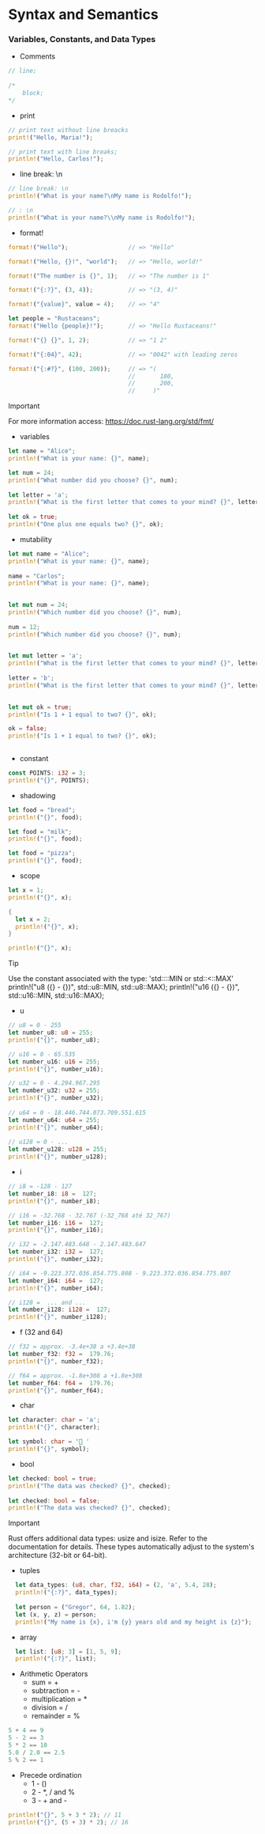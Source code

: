 # Syntax and Semantics

### Variables, Constants, and Data Types

- Comments
```rust
// line;
  
/*
	block;
*/
```

- print
```rust
// print text without line breacks
print!("Hello, Maria!");

// print text with line breaks;
println!("Hello, Carlos!");
```

- line break: \n
```rust
// line break: \n
println!("What is your name?\nMy name is Rodolfo!");

// : \n
println!("What is your name?\\nMy name is Rodolfo!");
```

- format!
```rust
format!("Hello");                 // => "Hello"

format!("Hello, {}!", "world");   // => "Hello, world!"

format!("The number is {}", 1);   // => "The number is 1"

format!("{:?}", (3, 4));          // => "(3, 4)"

format!("{value}", value = 4);    // => "4"

let people = "Rustaceans";
format!("Hello {people}!");       // => "Hello Rustaceans!"

format!("{} {}", 1, 2);           // => "1 2"

format!("{:04}", 42);             // => "0042" with leading zeros

format!("{:#?}", (100, 200));     // => "(
                                  //       100,
                                  //       200,
                                  //     )"
```

> [!IMPORTANT]
For more information access: https://doc.rust-lang.org/std/fmt/
>


- variables
```rust
let name = "Alice";
println!("What is your name: {}", name);

let num = 24;
println!("What number did you choose? {}", num);
  
let letter = 'a';
println!("What is the first letter that comes to your mind? {}", letter);
  
let ok = true;
println!("One plus one equals two? {}", ok);
```

- mutability
```rust
let mut name = "Alice";
println!("What is your name: {}", name);
     
name = "Carlos";
println!("What is your name: {}", name);

     
let mut num = 24;
println!("Which number did you choose? {}", num);
     
num = 12;
println!("Which number did you choose? {}", num);
     

let mut letter = 'a';
println!("What is the first letter that comes to your mind? {}", letter);
     
letter = 'b';
println!("What is the first letter that comes to your mind? {}", letter);
     

let mut ok = true;
println!("Is 1 + 1 equal to two? {}", ok);

ok = false;
println!("Is 1 + 1 equal to two? {}", ok);
  
```

- constant 
```rust
const POINTS: i32 = 3;
println!("{}", POINTS);
```

- shadowing
```rust
let food = "bread";
println!("{}", food);

let food = "milk";
println!("{}", food);

let food = "pizza";
println!("{}", food);  
```

- scope
```rust
let x = 1;
println!("{}", x);

{
  let x = 2;
  println!("{}", x);
}

println!("{}", x);
```

> [!TIP]
Use the constant associated with the type: 'std::<type>::MIN or std::<type><::MAX'
println!("u8 ({} - {})", std::u8::MIN, std::u8::MAX);
println!("u16 ({} - {})", std::u16::MIN, std::u16::MAX);
>

- u
```rust
// u8 = 0 - 255
let number_u8: u8 = 255;
println!("{}", number_u8);

// u16 = 0 - 65.535
let number_u16: u16 = 255;
println!("{}", number_u16);

// u32 = 0 - 4.294.967.295
let number_u32: u32 = 255;
println!("{}", number_u32);
 
// u64 = 0 - 18.446.744.073.709.551.615
let number_u64: u64 = 255;
println!("{}", number_u64);
  
// u128 = 0 - ... 
let number_u128: u128 = 255;
println!("{}", number_u128);
```

- i 
```rust
// i8 = -128 - 127
let number_i8: i8 =  127;
println!("{}", number_i8);

// i16 = -32.768 - 32.767 (-32_768 até 32_767)
let number_i16: i16 =  127;
println!("{}", number_i16);

// i32 = -2.147.483.648 - 2.147.483.647
let number_i32: i32 =  127;
println!("{}", number_i32);

// i64 = -9.223.372.036.854.775.808 - 9.223.372.036.854.775.807
let number_i64: i64 =  127;
println!("{}", number_i64);

// i128 =  ... and ...
let number_i128: i128 =  127;
println!("{}", number_i128);  
```

- f (32 and 64)
```rust
// f32 = approx. -3.4e+38 a +3.4e+38
let number_f32: f32 =  179.76;
println!("{}", number_f32);

// f64 = approx. -1.8e+308 a +1.8e+308
let number_f64: f64 =  179.76;
println!("{}", number_f64);
```

- char
```rust
let character: char = 'a';
println!("{}", character);

let symbol: char = ' '
println!("{}", symbol);
```

- bool
```rust
let checked: bool = true;
println!("The data was checked? {}", checked);
 
let checked: bool = false;
println!("The data was checked? {}", checked);
```
> [!IMPORTANT] 
> Rust offers additional data types: usize and isize. Refer to the documentation for details.
> These types automatically adjust to the system's architecture (32-bit or 64-bit).
>

- tuples

```rust
  let data_types: (u8, char, f32, i64) = (2, 'a', 5.4, 28);
  println!("{:?}", data_types);
  
  let person = ("Gregor", 64, 1.82);
  let (x, y, z) = person;
  println!("My name is {x}, i'm {y} years old and my height is {z}");
```

- array

```rust
  let list: [u8; 3] = [1, 5, 9];
  println!("{:?}", list);
```

- Arithmetic Operators
    - sum = +
    - subtraction = -
    - multiplication = *
    - division = /
    - remainder = %

```rust
5 + 4 == 9
5 - 2 == 3
5 * 2 == 10
5.0 / 2.0 == 2.5
5 % 2 == 1
```

- Precede ordination
    - 1 - ()
    - 2 - *, / and %
    - 3 - + and -

```rust
println!("{}", 5 + 3 * 2); // 11
println!("{}", (5 + 3) * 2); // 16
```
